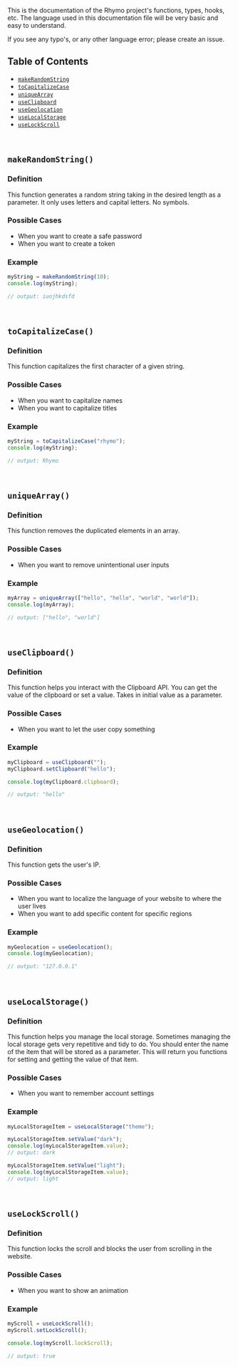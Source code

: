 This is the documentation of the Rhymo project's functions, types, hooks, etc. The language used in this documentation file will be very basic and easy to understand.

If you see any typo's, or any other language error; please create an issue.

## Table of Contents

- [`makeRandomString`](https://github.com/rhymojs/rhymojs/blob/master/DOCUMENTATION.md#makerandomstring)
- [`toCapitalizeCase`](https://github.com/rhymojs/rhymojs/blob/master/DOCUMENTATION.md#tocapitalizecase)
- [`uniqueArray`](https://github.com/rhymojs/rhymojs/blob/master/DOCUMENTATION.md#uniquearray)
- [`useClipboard`](https://github.com/rhymojs/rhymojs/blob/master/DOCUMENTATION.md#useclipboard)
- [`useGeolocation`](https://github.com/rhymojs/rhymojs/blob/master/DOCUMENTATION.md#usegeolocation)
- [`useLocalStorage`](https://github.com/rhymojs/rhymojs/blob/master/DOCUMENTATION.md#uselocalstorage)
- [`useLockScroll`](https://github.com/rhymojs/rhymojs/blob/master/DOCUMENTATION.md#useLockScroll)

<br>

## `makeRandomString()`

### Definition

This function generates a random string taking in the desired length as a parameter. It only uses letters and capital letters. No symbols.

### Possible Cases

- When you want to create a safe password
- When you want to create a token

### Example

```js
myString = makeRandomString(10);
console.log(myString);

// output: iuojhkdsfd
```

<br>

## `toCapitalizeCase()`

### Definition

This function capitalizes the first character of a given string.

### Possible Cases

- When you want to capitalize names
- When you want to capitalize titles

### Example

```js
myString = toCapitalizeCase("rhymo");
console.log(myString);

// output: Rhymo
```

<br>

## `uniqueArray()`

### Definition

This function removes the duplicated elements in an array.

### Possible Cases

- When you want to remove unintentional user inputs

### Example

```js
myArray = uniqueArray(["hello", "hello", "world", "world"]);
console.log(myArray);

// output: ["hello", "world"]
```

<br>

## `useClipboard()`

### Definition

This function helps you interact with the Clipboard API. You can get the value of the clipboard or set a value. Takes in initial value as a parameter.

### Possible Cases

- When you want to let the user copy something

### Example

```js
myClipboard = useClipboard("");
myClipboard.setClipboard("hello");

console.log(myClipboard.clipboard);

// output: "hello"
```

<br>

## `useGeolocation()`

### Definition

This function gets the user's IP.

### Possible Cases

- When you want to localize the language of your website to where the user lives
- When you want to add specific content for specific regions

### Example

```js
myGeolocation = useGeolocation();
console.log(myGeolocation);

// output: "127.0.0.1"
```

<br>

## `useLocalStorage()`

### Definition

This function helps you manage the local storage. Sometimes managing the local storage gets very repetitive and tidy to do. You should enter the name of the item that will be stored as a parameter. This will return you functions for setting and getting the value of that item.

### Possible Cases

- When you want to remember account settings

### Example

```js
myLocalStorageItem = useLocalStorage("theme");

myLocalStorageItem.setValue("dark");
console.log(myLocalStorageItem.value);
// output: dark

myLocalStorageItem.setValue("light");
console.log(myLocalStorageItem.value);
// output: light
```

<br>

## `useLockScroll()`

### Definition

This function locks the scroll and blocks the user from scrolling in the website.

### Possible Cases

- When you want to show an animation

### Example

```js
myScroll = useLockScroll();
myScroll.setLockScroll();

console.log(myScroll.lockScroll);

// output: true
```

